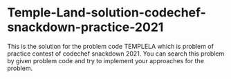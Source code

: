 # Temple-Land-solution-codechef-snackdown-practice-2021
This is the solution for the problem code TEMPLELA which is problem of practice contest of codechef snackdown 2021. You can search this problem by given problem code and try to implement your approaches for the problem.
